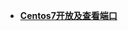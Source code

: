 * [**Centos7开放及查看端口**](/System%20Release/Linux/system%20release/Centos/question/Centos7开放及查看端口/README)  
